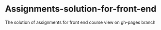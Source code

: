 # Assignments-solution-for-front-end
The solution of assignments for front end course
view on gh-pages branch
